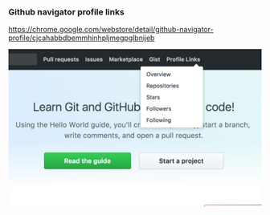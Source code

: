 ### Github navigator profile links

https://chrome.google.com/webstore/detail/github-navigator-profile/cjcahabbdbemmhinhpljmegpglbnijeb



![demo](https://github.com/yubaoquan/github_profile_links/raw/master/intro.jpg)
